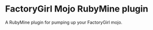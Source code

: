 FactoryGirl Mojo RubyMine plugin
========================

A RubyMine plugin for pumping up your FactoryGirl mojo.
